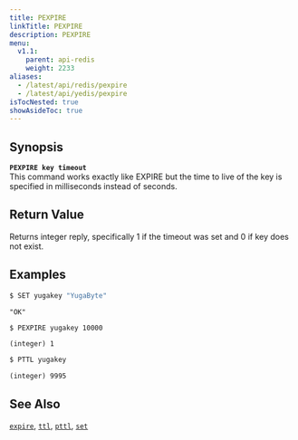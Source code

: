 ```yaml
---
title: PEXPIRE
linkTitle: PEXPIRE
description: PEXPIRE
menu:
  v1.1:
    parent: api-redis
    weight: 2233
aliases:
  - /latest/api/redis/pexpire
  - /latest/api/yedis/pexpire
isTocNested: true
showAsideToc: true
---
```


## Synopsis
<b>`PEXPIRE key timeout`</b><br>
This command works exactly like EXPIRE but the time to live of the key is specified in milliseconds instead of seconds.

## Return Value
Returns integer reply, specifically 1 if the timeout was set and 0 if key does not exist.

## Examples

```sh
$ SET yugakey "YugaByte"
```

```
"OK"
```

```sh
$ PEXPIRE yugakey 10000
```

```
(integer) 1
```

```sh
$ PTTL yugakey
```

```
(integer) 9995
```

## See Also
[`expire`](../expire/), [`ttl`](../ttl/), [`pttl`](../pttl/), [`set`](../set/)
